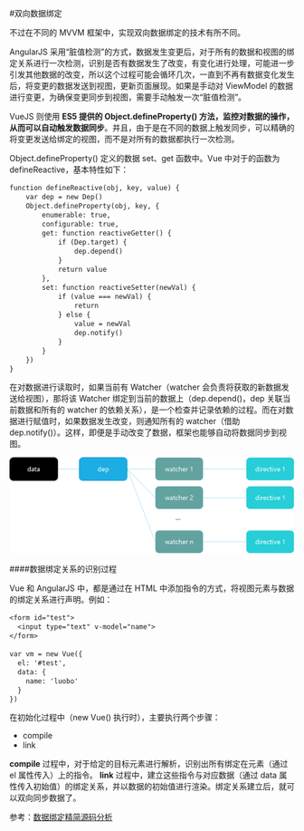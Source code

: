 #双向数据绑定

不过在不同的 MVVM 框架中，实现双向数据绑定的技术有所不同。

AngularJS 采用“脏值检测”的方式，数据发生变更后，对于所有的数据和视图的绑定关系进行一次检测，识别是否有数据发生了改变，有变化进行处理，可能进一步引发其他数据的改变，所以这个过程可能会循环几次，一直到不再有数据变化发生后，将变更的数据发送到视图，更新页面展现。如果是手动对 ViewModel 的数据进行变更，为确保变更同步到视图，需要手动触发一次“脏值检测”。

VueJS 则使用 **ES5 提供的 Object.defineProperty() 方法，监控对数据的操作，从而可以自动触发数据同步**。并且，由于是在不同的数据上触发同步，可以精确的将变更发送给绑定的视图，而不是对所有的数据都执行一次检测。

Object.defineProperty() 定义的数据 set、get 函数中。Vue 中对于的函数为 defineReactive，基本特性如下：
```
function defineReactive(obj, key, value) {
    var dep = new Dep()
    Object.defineProperty(obj, key, {
        enumerable: true,
        configurable: true,
        get: function reactiveGetter() {
            if (Dep.target) {
                dep.depend()
            }
            return value
        },
        set: function reactiveSetter(newVal) {
            if (value === newVal) {
                return
            } else {
                value = newVal
                dep.notify()
            }
        }
    })
}
```

在对数据进行读取时，如果当前有 Watcher（watcher 会负责将获取的新数据发送给视图），那将该 Watcher 绑定到当前的数据上（dep.depend()，dep 关联当前数据和所有的 watcher 的依赖关系），是一个检查并记录依赖的过程。而在对数据进行赋值时，如果数据发生改变，则通知所有的 watcher（借助 dep.notify()）。这样，即便是手动改变了数据，框架也能够自动将数据同步到视图。

![](/assets/vue-watcher.png)

####数据绑定关系的识别过程

Vue 和 AngularJS 中，都是通过在 HTML 中添加指令的方式，将视图元素与数据的绑定关系进行声明。例如：
```
<form id="test">
  <input type="text" v-model="name">
</form>

var vm = new Vue({
  el: '#test',
  data: {
    name: 'luobo'
  }
})
```
在初始化过程中（new Vue() 执行时），主要执行两个步骤：

* compile
* link

**compile** 过程中，对于给定的目标元素进行解析，识别出所有绑定在元素（通过 el 属性传入）上的指令。
**link** 过程中，建立这些指令与对应数据（通过 data 属性传入初始值）的绑定关系，并以数据的初始值进行渲染。绑定关系建立后，就可以双向同步数据了。

参考：[数据绑定精简源码分析](https://github.com/luobotang/simply-vue)
